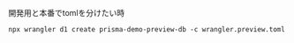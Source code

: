 

開発用と本番でtomlを分けたい時

```shell
npx wrangler d1 create prisma-demo-preview-db -c wrangler.preview.toml
```
